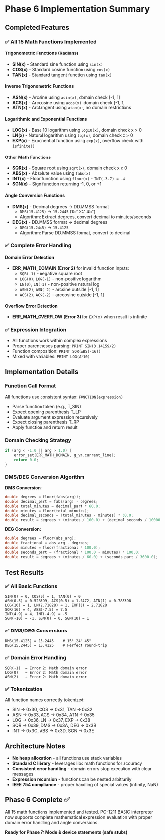 # Phase 6 Implementation Summary

## Completed Features

### ✅ All 15 Math Functions Implemented

#### Trigonometric Functions (Radians)
- **SIN(x)** - Standard sine function using `sin(x)`
- **COS(x)** - Standard cosine function using `cos(x)`  
- **TAN(x)** - Standard tangent function using `tan(x)`

#### Inverse Trigonometric Functions
- **ASN(x)** - Arcsine using `asin(x)`, domain check [-1, 1]
- **ACS(x)** - Arccosine using `acos(x)`, domain check [-1, 1]
- **ATN(x)** - Arctangent using `atan(x)`, no domain restrictions

#### Logarithmic and Exponential Functions
- **LOG(x)** - Base 10 logarithm using `log10(x)`, domain check x > 0
- **LN(x)** - Natural logarithm using `log(x)`, domain check x > 0
- **EXP(x)** - Exponential function using `exp(x)`, overflow check with `isfinite()`

#### Other Math Functions
- **SQR(x)** - Square root using `sqrt(x)`, domain check x ≥ 0
- **ABS(x)** - Absolute value using `fabs(x)`
- **INT(x)** - Floor function using `floor(x)` - `INT(-3.7) = -4`
- **SGN(x)** - Sign function returning -1, 0, or +1

#### Angle Conversion Functions
- **DMS(x)** - Decimal degrees → DD.MMSS format
  - `DMS(15.4125)` → `15.2445` (15° 24' 45")
  - Algorithm: Extract degrees, convert decimal to minutes/seconds
- **DEG(x)** - DD.MMSS format → decimal degrees  
  - `DEG(15.2445)` → `15.4125`
  - Algorithm: Parse DD.MMSS format, convert to decimal

### ✅ Complete Error Handling

#### Domain Error Detection
- **ERR_MATH_DOMAIN (Error 2)** for invalid function inputs:
  - `SQR(-1)` - negative square root
  - `LOG(0)`, `LOG(-1)` - non-positive logarithm
  - `LN(0)`, `LN(-1)` - non-positive natural log
  - `ASN(2)`, `ASN(-2)` - arcsine outside [-1, 1]
  - `ACS(2)`, `ACS(-2)` - arccosine outside [-1, 1]

#### Overflow Error Detection
- **ERR_MATH_OVERFLOW (Error 3)** for `EXP(x)` when result is infinite

### ✅ Expression Integration
- All functions work within complex expressions
- Proper parentheses parsing: `PRINT SIN(3.14159/2)`
- Function composition: `PRINT SQR(ABS(-16))`
- Mixed with variables: `PRINT LOG(A*10)`

## Implementation Details

### Function Call Format
All functions use consistent syntax: `FUNCTION(expression)`
- Parse function token (e.g., T_SIN)
- Expect opening parenthesis T_LP
- Evaluate argument expression recursively
- Expect closing parenthesis T_RP
- Apply function and return result

### Domain Checking Strategy
```c
if (arg < -1.0 || arg > 1.0) {
    error_set(ERR_MATH_DOMAIN, g_vm.current_line);
    return 0.0;
}
```

### DMS/DEG Conversion Algorithm
**DMS Conversion:**
```c
double degrees = floor(fabs(arg));
double decimal_part = fabs(arg) - degrees;
double total_minutes = decimal_part * 60.0;
double minutes = floor(total_minutes);
double decimal_seconds = (total_minutes - minutes) * 60.0;
double result = degrees + (minutes / 100.0) + (decimal_seconds / 10000.0);
```

**DEG Conversion:**
```c
double degrees = floor(abs_arg);
double fractional = abs_arg - degrees;
double minutes = floor(fractional * 100.0);
double seconds_part = (fractional * 100.0 - minutes) * 100.0;
double result = degrees + (minutes / 60.0) + (seconds_part / 3600.0);
```

## Test Results

### ✅ All Basic Functions
```basic
SIN(0) = 0, COS(0) = 1, TAN(0) = 0
ASN(0.5) = 0.523599, ACS(0.5) = 1.0472, ATN(1) = 0.785398
LOG(10) = 1, LN(2.71828) ≈ 1, EXP(1) = 2.71828
SQR(16) = 4, ABS(-7.5) = 7.5
INT(4.9) = 4, INT(-4.9) = -5
SGN(-10) = -1, SGN(0) = 0, SGN(10) = 1
```

### ✅ DMS/DEG Conversions
```basic
DMS(15.4125) = 15.2445    # 15° 24' 45"
DEG(15.2445) = 15.4125    # Perfect round-trip
```

### ✅ Domain Error Handling
```basic  
SQR(-1)  → Error 2: Math domain error
LOG(0)   → Error 2: Math domain error
ASN(2)   → Error 2: Math domain error
```

### ✅ Tokenization
All function names correctly tokenized:
- SIN → 0x30, COS → 0x31, TAN → 0x32
- ASN → 0x33, ACS → 0x34, ATN → 0x35  
- LOG → 0x36, LN → 0x37, EXP → 0x38
- SQR → 0x39, DMS → 0x3A, DEG → 0x3B
- INT → 0x3C, ABS → 0x3D, SGN → 0x3E

## Architecture Notes

- **No heap allocation** - all functions use stack variables
- **Standard C library** - leverages libc math functions for accuracy
- **Consistent error handling** - domain errors stop execution with clear messages
- **Expression recursion** - functions can be nested arbitrarily
- **IEEE 754 compliance** - proper handling of special values (infinity, NaN)

## Phase 6 Complete ✅

All 15 math functions implemented and tested. PC-1211 BASIC interpreter now supports complete mathematical expression evaluation with proper domain error handling and angle conversions.

**Ready for Phase 7: Mode & device statements (safe stubs)**

